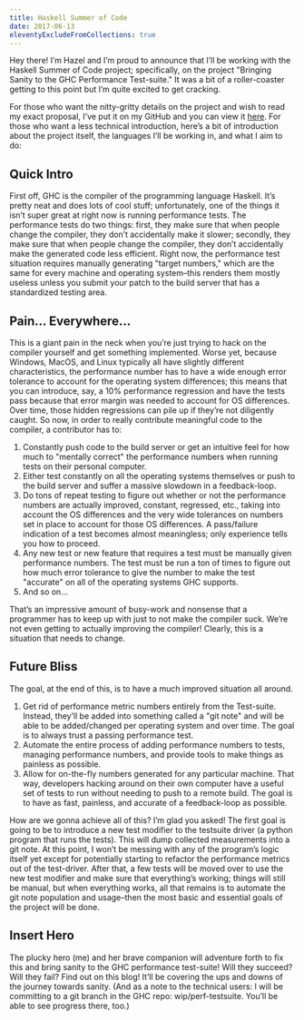 ```yaml
---
title: Haskell Summer of Code
date: 2017-06-13
eleventyExcludeFromCollections: true
---
```


Hey there! I’m Hazel and I’m proud to announce that I’ll be working with the Haskell Summer of Code project; specifically, on the project "Bringing Sanity to the GHC Performance Test-suite."
It was a bit of a roller-coaster getting to this point but I’m quite excited to get cracking.

For those who want the nitty-gritty details on the project and wish to read my exact proposal, I’ve put it on my GitHub and you can view it [here](https://github.com/hazel-w/HSOC2017).
For those who want a less technical introduction, here’s a bit of introduction about the project itself, the languages I’ll be working in, and what I aim to do:

## Quick Intro

First off, GHC is the compiler of the programming language Haskell.
It’s pretty neat and does lots of cool stuff; unfortunately, one of the things it isn’t super great at right now is running performance tests.
The performance tests do two things: first, they make sure that when people change the compiler, they don’t accidentally make it slower; secondly, they make sure that when people change the compiler, they don’t accidentally make the generated code less efficient.
Right now, the performance test situation requires manually generating "target numbers," which are the same for every machine and operating system–this renders them mostly useless unless you submit your patch to the build server that has a standardized testing area.

## Pain... Everywhere...

This is a giant pain in the neck when you’re just trying to hack on the compiler yourself and get something implemented.
Worse yet, because Windows, MacOS, and Linux typically all have slightly different characteristics, the performance number has to have a wide enough error tolerance to account for the operating system differences; this means that you can introduce, say, a 10% performance regression and have the tests pass because that error margin was needed to account for OS differences.
Over time, those hidden regressions can pile up if they’re not diligently caught.
So now, in order to really contribute meaningful code to the compiler, a contributor has to:

1. Constantly push code to the build server or get an intuitive feel for how much to "mentally correct" the performance numbers when running tests on their personal computer.
2. Either test constantly on all the operating systems themselves or push to the build server and suffer a massive slowdown in a feedback-loop.
3. Do tons of repeat testing to figure out whether or not the performance numbers are actually improved, constant, regressed, etc., taking into account the OS differences and the very wide tolerances on numbers set in place to account for those OS differences. A pass/failure indication of a test becomes almost meaningless; only experience tells you how to proceed.
4. Any new test or new feature that requires a test must be manually given performance numbers. The test must be run a ton of times to figure out how much error tolerance to give the number to make the test "accurate" on all of the operating systems GHC supports.
5. And so on...

That’s an impressive amount of busy-work and nonsense that a programmer has to keep up with just to not make the compiler suck.
We’re not even getting to actually improving the compiler! Clearly, this is a situation that needs to change.

## Future Bliss

The goal, at the end of this, is to have a much improved situation all around.

1. Get rid of performance metric numbers entirely from the Test-suite. Instead, they’ll be added into something called a "git note" and will be able to be added/changed per operating system and over time. The goal is to always trust a passing performance test.
2. Automate the entire process of adding performance numbers to tests, managing performance numbers, and provide tools to make things as painless as possible.
3. Allow for on-the-fly numbers generated for any particular machine. That way, developers hacking around on their own computer have a useful set of tests to run without needing to push to a remote build. The goal is to have as fast, painless, and accurate of a feedback-loop as possible.

How are we gonna achieve all of this?
I’m glad you asked!
The first goal is going to be to introduce a new test modifier to the testsuite driver (a python program that runs the tests).
This will dump collected measurements into a git note.
At this point, I won’t be messing with any of the program’s logic itself yet except for potentially starting to refactor the performance metrics out of the test-driver.
After that, a few tests will be moved over to use the new test modifier and make sure that everything’s working; things will still be manual, but when everything works, all that remains is to automate the git note population and usage–then the most basic and essential goals of the project will be done.

## Insert Hero

The plucky hero (me) and her brave companion will adventure forth to fix this and bring sanity to the GHC performance test-suite!
Will they succeed? Will they fail? Find out on this blog!
It’ll be covering the ups and downs of the journey towards sanity.
(And as a note to the technical users: I will be committing to a git branch in the GHC repo: wip/perf-testsuite. You’ll be able to see progress there, too.)
